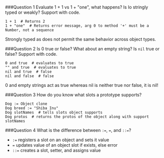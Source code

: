 ###Question 1
Evaluate 1 + 1 vs 1 + "one", what happens? Is Io stringly typed or weakly? Support with code.

```
1 + 1  # Returns 2
1 + "one"  # Returns error message, arg 0 to method '+' must be a Number, not a sequence
```
Strongly typed as does not permit the same behavior across object types. 

###Question 2
Is 0 true or false? What about an empty string? Is `nil` true or false? Support with code.

```
0 and true  # evaluates to true
"" and true  # evaluates to true
nil and true  # false
nil and false  # false
```
0 and empty strings act as true whereas nil is neither true nor false, it is nil! 

###Question 3
How do you know what slots a prototype supports?

```
Dog := Object clone
Dog breed := "Shiba Inu"
Dog slotNames  # tells slots object supports
Dog protos  # returns the protos of the object along with support slotNames
```

###Question 4
What is the difference between `:=`, `=`, and `::=`?

* `:=` registers a slot on an object and sets it value
* `=` updates value of an object slot if exists, else error
* `::=` creates a slot, setter, and assigns value
